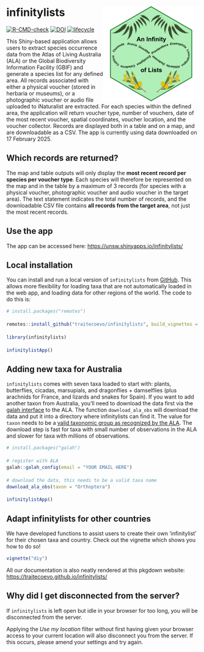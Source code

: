 
<!-- README.md is generated from README.Rmd. Please edit that file -->

# infinitylists <img src="inst/figs/infinitylist_hex.png" align="right" alt="" width="250" />

<!-- badges: start -->

[![R-CMD-check](https://github.com/traitecoevo/infinitylists/actions/workflows/R-CMD-check.yaml/badge.svg)](https://github.com/traitecoevo/infinitylists/actions/workflows/R-CMD-check.yaml)
[![DOI](https://zenodo.org/badge/DOI/10.5281/zenodo.12677594.svg)](https://doi.org/10.5281/zenodo.12677594)
[![lifecycle](https://img.shields.io/badge/lifecycle-stable-brightgreen.svg)](https://lifecycle.r-lib.org/articles/stages.html#stable)
<!-- badges: end -->

This Shiny-based application allows users to extract species occurrence
data from the Atlas of Living Australia (ALA) or the Global Biodiversity
Information Facility (GBIF) and generate a species list for any defined
area. All records associated with either a physical voucher (stored in
herbaria or museums), or a photographic voucher or audio file uploaded
to iNaturalist are extracted. For each species within the defined area,
the application will return voucher type, number of vouchers, date of
the most recent voucher, spatial coordinates, voucher location, and the
voucher collector. Records are displayed both in a table and on a map,
and are downloadable as a CSV. The app is currently using data
downloaded on 17 February 2025.

## Which records are returned?

The map and table outputs will only display the **most recent record per
species per voucher type**. Each species will therefore be represented
on the map and in the table by a maximum of 3 records (for species with
a physical voucher, photographic voucher and audio voucher in the target
area). The text statement indicates the total number of records, and the
downloadable CSV file contains **all records from the target area**, not
just the most recent records.

## Use the app

The app can be accessed here: <https://unsw.shinyapps.io/infinitylists/>

## Local installation

You can install and run a local version of `infinitylists` from
[GitHub](https://github.com/traitecoevo/infinitylists). This allows more
flexibility for loading taxa that are not automatically loaded in the
web app, and loading data for other regions of the world. The code to do
this is:

``` r
# install.packages("remotes")

remotes::install_github("traitecoevo/infinitylists", build_vignettes = TRUE)

library(infinitylists)

infinitylistApp()
```

## Adding new taxa for Australia

`infinitylists` comes with seven taxa loaded to start with: plants,
butterflies, cicadas, marsupials, and dragonflies + damselflies (plus
arachnids for France, and lizards and snakes for Spain). If you want to
add another taxon from Australia, you’ll need to download the data first
via the [galah
interface](https://github.com/AtlasOfLivingAustralia/galah-R) to the
ALA. The function `download_ala_obs` will download the data and put it
into a directory where infinitylists can find it. The value for `taxon`
needs to be a [valid taxonomic group as recognized by the
ALA](https://support.ala.org.au/support/solutions/articles/6000261677-taxonomy-a-species-filing-system).
The download step is fast for taxa with small number of observations in
the ALA and slower for taxa with millions of observations.

``` r
# install.packages("galah")

# register with ALA
galah::galah_config(email = "YOUR EMAIL HERE")

# download the data, this needs to be a valid taxa name
download_ala_obs(taxon = "Orthoptera")

infinitylistApp()
```

## Adapt infinitylists for other countries

We have developed functions to assist users to create their own
‘infinitylist’ for their chosen taxa and country. Check out the vignette
which shows you how to do so!

``` r
vignette("diy")
```

All our documentation is also neatly rendered at this pkgdown website:
<https://traitecoevo.github.io/infinitylists/>

## Why did I get disconnected from the server?

If `infinitylists` is left open but idle in your browser for too long,
you will be disconnected from the server.

Applying the *Use my location* filter without first having given your
browser access to your current location will also disconnect you from
the server. If this occurs, please amend your settings and try again.
